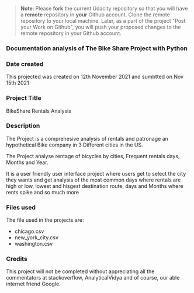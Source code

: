 >**Note**: Please **fork** the current Udacity repository so that you will have a **remote** repository in **your** Github account. Clone the remote repository to your local machine. Later, as a part of the project "Post your Work on Github", you will push your proposed changes to the remote repository in your Github account.
### Documentation analysis of The Bike Share Project with Python

### Date created
This projected was created on 12th November 2021 and sumbtted on Nov 15th 2021

### Project Title
BikeShare Rentals Analysis

### Description
The Project is a comprehesive analysis of rentals and patronage an hypothetical Bike company in 3 Different cities in the US.

The Project analyse rentage of bicycles by cities, Frequent rentals days, Months and Year.

It is a user friendly user interface project where users get to select the city they wants and get analysis of the most common days where rentals are high or low, lowest and hisgest destination route, days and Months where rents spike and so much more

### Files used
The file used in the projects are:
- chicago.csv
- new_york_city.csv
- washington.csv



### Credits
This project will not be completed without appreciating all the commentators at stackoverflow, AnalyticalVidya and of course, our able internet friend Google.

